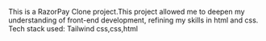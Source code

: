 This is a RazorPay Clone project.This project allowed me to deepen my understanding of front-end development, refining my skills in html and css.
Tech stack used: Tailwind css,css,html
